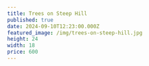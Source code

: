 ```yaml
---
title: Trees on Steep Hill
published: true
date: 2024-09-10T12:23:00.000Z
featured_image: /img/trees-on-steep-hill.jpg
height: 24
width: 18
price: 600
---
```

